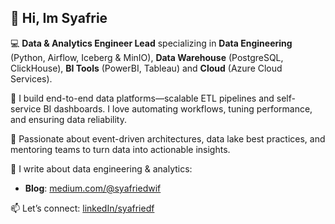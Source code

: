 ## 👋 Hi, Im Syafrie

💻 **Data & Analytics Engineer Lead** specializing in **Data Engineering** (Python, Airflow, Iceberg & MinIO), **Data Warehouse** (PostgreSQL, ClickHouse), **BI Tools** (PowerBI, Tableau) and **Cloud** (Azure Cloud Services).

📡 I build end-to-end data platforms—scalable ETL pipelines and self-service BI dashboards. I love automating workflows, tuning performance, and ensuring data reliability.

🚀 Passionate about event-driven architectures, data lake best practices, and mentoring teams to turn data into actionable insights.

📖 I write about data engineering & analytics:  
- **Blog**: [medium.com/@syafriedwif](https://medium.com/@syafriedwif)

📫 Let’s connect:  [linkedIn/syafriedf](https://www.linkedin.com/in/syafriedf)
